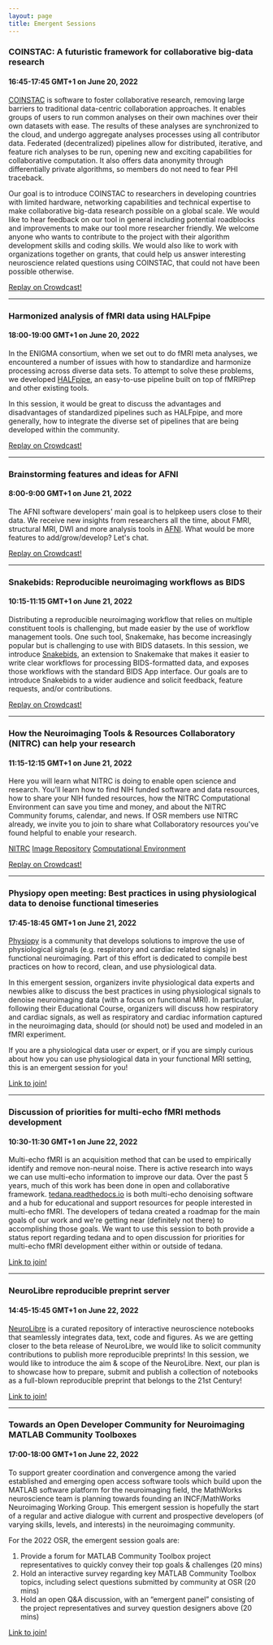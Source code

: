 ```yaml
---
layout: page
title: Emergent Sessions
---
```


### COINSTAC: A futuristic framework for collaborative big-data research

#### 16:45-17:45 GMT+1 on June 20, 2022

[COINSTAC](https://github.com/trendscenter/coinstac) is software to foster collaborative research, removing large barriers to traditional data-centric collaboration approaches. It enables groups of users to run common analyses on their own machines over their own datasets with ease. The results of these analyses are synchronized to the cloud, and undergo aggregate analyses processes using all contributor data. Federated (decentralized) pipelines allow for distributed, iterative, and feature rich analyses to be run, opening new and exciting capabilities for collaborative computation. It also offers data anonymity through differentially private algorithms, so members do not need to fear PHI traceback.

Our goal is to introduce COINSTAC to researchers in developing countries with limited hardware, networking capabilities and technical expertise to make collaborative big-data research possible on a global scale. We would like to hear feedback on our tool in general including potential roadblocks and improvements to make our tool more researcher friendly. We welcome anyone who wants to contribute to the project with their algorithm development skills and coding skills. We would also like to work with organizations together on grants, that could help us answer interesting neuroscience related questions using COINSTAC, that could not have been possible otherwise.

[Replay on Crowdcast!](https://www.crowdcast.io/e/osr-2022--emergent-2)

---

### Harmonized analysis of fMRI data using HALFpipe
#### 18:00-19:00 GMT+1 on June 20, 2022

In the ENIGMA consortium, when we set out to do fMRI meta analyses, we encountered a number of issues with how to standardize and harmonize processing across diverse data sets. To attempt to solve these problems, we developed [HALFpipe](https://github.com/HALFpipe/HALFpipe), an easy-to-use pipeline built on top of fMRIPrep and other existing tools.

In this session, it would be great to discuss the advantages and disadvantages of standardized pipelines such as HALFpipe, and more generally, how to integrate the diverse set of pipelines that are being developed within the community.

[Replay on Crowdcast!](https://www.crowdcast.io/e/osr-2022--emergent-3)

---

### Brainstorming features and ideas for AFNI
#### 8:00-9:00 GMT+1 on June 21, 2022

The AFNI software developers' main goal is to helpkeep users close to their data. We receive new insights from researchers all the time, about FMRI, structural MRI, DWI and more analysis tools in [AFNI](https://github.com/afni). What would be more features to add/grow/develop? Let's chat.

[Replay on Crowdcast!](https://www.crowdcast.io/e/osr-2022--emergent-4)

---

### Snakebids: Reproducible neuroimaging workflows as BIDS
#### 10:15-11:15 GMT+1 on June 21, 2022

Distributing a reproducible neuroimaging workflow that relies on multiple constituent tools is challenging, but made easier by the use of workflow management tools. One such tool, Snakemake, has become increasingly popular but is challenging to use with BIDS datasets. In this session, we introduce [Snakebids](https://github.com/akhanf/snakebids), an extension to Snakemake that makes it easier to write clear workflows for processing BIDS-formatted data, and exposes those workflows with the standard BIDS App interface.
Our goals are to introduce Snakebids to a wider audience and solicit feedback, feature requests, and/or contributions.

[Replay on Crowdcast!](https://www.crowdcast.io/e/osr-2022--emergent-5)

---

### How the Neuroimaging Tools & Resources Collaboratory (NITRC) can help your research
#### 11:15-12:15 GMT+1 on June 21, 2022

Here you will learn what NITRC is doing to enable open science and research. You'll learn how to find NIH funded software and data resources, how to share your NIH funded resources, how the NITRC Computational Environment can save you time and money, and about the NITRC Community forums, calendar, and news.
If OSR members use NITRC already, we invite you to join to share what Collaboratory resources you've found helpful to enable your research.

[NITRC](www.nitrc.org)
[Image Repository](https://nitrc.org/ir/)
[Computational Environment](https://nitrc.org/ce/)

[Replay on Crowdcast!](https://www.crowdcast.io/e/osr-2022--emergent-6)

---

### Physiopy open meeting: Best practices in using physiological data to denoise functional timeseries
#### 17:45-18:45 GMT+1 on June 21, 2022

[Physiopy](https://github.com/physiopy) is a community that develops solutions to improve the use of physiological signals (e.g. respiratory and cardiac related signals) in functional neuroimaging. Part of this effort is dedicated to compile best practices on how to record, clean, and use physiological data.

In this emergent session, organizers invite physiological data experts and newbies alike to discuss the best practices in using physiological signals to denoise neuroimaging data (with a focus on functional MRI). In particular, following their Educational Course, organizers will discuss how respiratory and cardiac signals, as well as respiratory and cardiac information captured in the neuroimaging data, should (or should not) be used and modeled in an fMRI experiment.

If you are a physiological data user or expert, or if you are simply curious about how you can use physiological data in your functional MRI setting, this is an emergent session for you!


[Link to join!](https://www.crowdcast.io/e/osr-2022--emergent-7)

---

### Discussion of priorities for multi-echo fMRI methods development
#### 10:30-11:30 GMT+1 on June 22, 2022

Multi-echo fMRI is an acquisition method that can be used to empirically identify and remove non-neural noise. There is active research into ways we can use multi-echo information to improve our data. Over the past 5 years, much of this work has been done in open and collaborative framework. [tedana.readthedocs.io](https://tedana.readthedocs.io/en/stable/) is both multi-echo denoising software and a hub for educational and support resources for people interested in multi-echo fMRI. The developers of tedana created a roadmap for the main goals of our work and we're getting near (definitely not there) to accomplishing those goals. We want to use this session to both provide a status report regarding tedana and to open discussion for priorities for multi-echo fMRI development either within or outside of tedana.

[Link to join!](https://www.crowdcast.io/e/osr-2022--emergent-8)

---

### NeuroLibre reproducible preprint server
#### 14:45-15:45 GMT+1 on June 22, 2022

[NeuroLibre](https://neurolibre.org) is a curated repository of interactive neuroscience notebooks that seamlessly integrates data, text, code and figures. As we are getting closer to the beta release of NeuroLibre, we would like to solicit community contributions to publish more reproducible preprints! In this session, we would like to introduce the aim & scope of the NeuroLibre. Next, our plan is to showcase how to prepare, submit and publish a collection of notebooks as a full-blown reproducible preprint that belongs to the 21st Century!

[Link to join!](https://www.crowdcast.io/e/osr-2022--emergent-9)

---

### Towards an Open Developer Community for Neuroimaging MATLAB Community Toolboxes
#### 17:00-18:00 GMT+1 on June 22, 2022

To support greater coordination and convergence among the varied established and emerging open access software tools which build upon the MATLAB software platform for the neuroimaging field, the MathWorks neuroscience team is planning towards founding an INCF/MathWorks Neuroimaging Working Group. This emergent session is hopefully the start of a regular and active dialogue with current and prospective developers (of varying skills, levels, and interests) in the neuroimaging community.

For the 2022 OSR, the emergent session goals are:

1. Provide a forum for MATLAB Community Toolbox project representatives to quickly convey their top goals & challenges (20 mins)
2. Hold an interactive survey regarding key MATLAB Community Toolbox topics, including select questions submitted by community at OSR (20 mins)
3. Hold an open Q&A discussion, with an “emergent panel” consisting of the project representatives and survey question designers above (20 mins)

[Link to join!](https://www.crowdcast.io/e/osr-2022--emergent-10)

